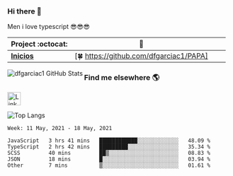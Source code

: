 ### Hi there 👋

Men i love typescript 😎😎😎 

|      Project :octocat:   |      :star2:   |  |  |
|-------------|-------------------|---|---|
| [**Inicios**](https://github.com/vinitshahdeo/PortScanner) | [:four_leaf_clover: https://github.com/dfgarciac1/PAPA]

<img align="left" alt="dfgarciac1 GitHub Stats" src="https://github-readme-stats.vercel.app/api?username=dfgarciac1&show_icons=true&theme=prussian&include_all_commits=true&hide_border=true&count_private=true">

### Find me elsewhere 🌎

<a href="https://www.linkedin.com/in/david-felipe-garcia-contreras/" target="_blank"><img src="https://iconsplace.com/wp-content/uploads/_icons/ffffff/256/png/linkedin-icon-18-256.png" alt="LinkedIn" width="30"></a>


![Top Langs](https://github-readme-stats.vercel.app/api/top-langs/?username=dfgarciac1&langs_count=10&show_icons=true&theme=prussian&layout=compact&hide_border=true&count_private=true)


<!--START_SECTION:waka-->
```text
Week: 11 May, 2021 - 18 May, 2021

JavaScript   3 hrs 41 mins   ████████████░░░░░░░░░░░░░   48.09 % 
TypeScript   2 hrs 42 mins   █████████░░░░░░░░░░░░░░░░   35.34 % 
SCSS         40 mins         ██▒░░░░░░░░░░░░░░░░░░░░░░   08.83 % 
JSON         18 mins         █░░░░░░░░░░░░░░░░░░░░░░░░   03.94 % 
Other        7 mins          ▒░░░░░░░░░░░░░░░░░░░░░░░░   01.61 % 
```
<!--END_SECTION:waka-->
